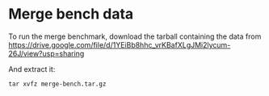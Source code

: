 # Merge bench data

To run the merge benchmark, download the tarball containing the data from https://drive.google.com/file/d/1YEiBb8hhc_vrKBafXLgJMi2lycum-26J/view?usp=sharing

And extract it:

```
tar xvfz merge-bench.tar.gz
```

